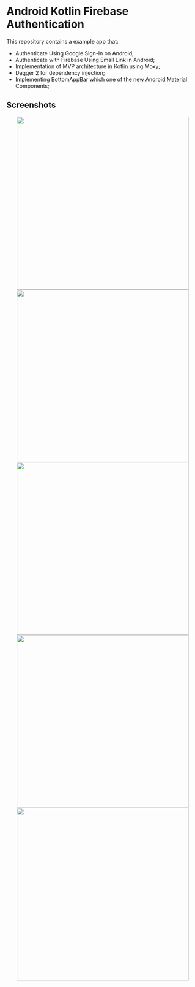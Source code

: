 # Android Kotlin Firebase Authentication 

This repository contains a example app that:
  - Authenticate Using Google Sign-In on Android;
  - Authenticate with Firebase Using Email Link in Android;
  - Implementation of MVP architecture in Kotlin using Moxy;
  - Dagger 2 for dependency injection;
  - Implementing BottomAppBar which one of the new Android Material Components;

## Screenshots

<p align="center">
  <img height="450" src="https://user-images.githubusercontent.com/31033428/47992237-0a58c800-e0f5-11e8-95c4-69effa96d515.png">
  <img height="450" src="https://user-images.githubusercontent.com/31033428/47992308-3bd19380-e0f5-11e8-81f5-e3f3deaa6166.png">
  <img height="450" src="https://user-images.githubusercontent.com/31033428/47992989-0d54b800-e0f7-11e8-97a4-bcadb4724aa9.gif">
  <img height="450" src="https://user-images.githubusercontent.com/31033428/47993095-4e4ccc80-e0f7-11e8-997f-2ea842419501.png">
  <img height="450" src="https://user-images.githubusercontent.com/31033428/47993113-59076180-e0f7-11e8-82ab-d952b1669575.png">
</p>
